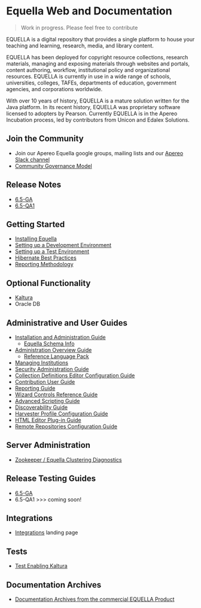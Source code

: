 # Equella Web and Documentation

>Work in progress.  Please feel free to contribute

EQUELLA is a digital repository that provides a single platform to house your teaching and learning, research, media, and library content. 

EQUELLA has been deployed for copyright resource collections, research materials, managing and exposing materials through websites and portals, content authoring, workflow, institutional policy and organizational resources. EQUELLA is currently in use in a wide range of schools, universities, colleges, TAFEs, departments of education, government agencies, and corporations worldwide.

With over 10 years of history, EQUELLA is a mature solution written for the Java platform.  In its recent history, EQUELLA was proprietary software licensed to adopters by Pearson.  Currently EQUELLA is in the Apereo Incubation process, led by contributors from Unicon and Edalex Solutions.

## Join the Community
* Join our Apereo Equella google groups, mailing lists and our [Apereo Slack channel](https://apereo.slack.com)
* [Community Governance Model](community/communitygovernance.md)

## Release Notes
* [6.5-GA](release-notes/ReleaseNotes-6.5-GA.md)
* [6.5-QA1](release-notes/ReleaseNotes-6.5-QA1.md)

## Getting Started
* [Installing Equella](gettingstarted/InstallingEquella.md)
* [Setting up a Development Environment](gettingstarted/SettingUpAnEquellaDevEnvironment.md)
* [Setting up a Test Environment](gettingstarted/SettingUpATestEnvironment.md)
* [Hibernate Best Practices](gettingstarted/EquellaHibernateBestPractices.md)
* [Reporting Methodology](gettingstarted/ReportingMethodology.md)

## Optional Functionality
* [Kaltura](optional-functionality/Kaltura.md)
* Oracle DB

## Administrative and User Guides
* [Installation and Administration Guide](guides/InstallationAdminGuide.md)
    * [Equella Schema Info](guides/equella_schema.zip)
* [Administration Overview Guide](guides/AdministrationOverviewGuide.md)
  * [Reference Language Pack](guides/reference-language-pack.zip)
* [Managing Institutions](guides/ManageInstitutions.md)
* [Security Administration Guide](guides/SecurityAdminGuide.md)
* [Collection Definitions Editor Configuration Guide](guides/CollectionDefinitionsEditorConfigurationGuide.md)
* [Contribution User Guide](guides/ContributionUserGuide.md)
* [Reporting Guide](guides/ReportingGuide.md)
* [Wizard Controls Reference Guide](guides/WizardControlsReferenceGuide.md)
* [Advanced Scripting Guide](guides/AdvancedScriptingGuide.md)
* [Discoverability Guide](guides/DiscoverabilityGuide.md)
* [Harvester Profile Configuration Guide](guides/HarvesterProfileConfigurationGuide.md)
* [HTML Editor Plug-in Guide](guides/HTMLEditorPluginGuide.md)
* [Remote Repositories Configuration Guide](guides/RemoteRepositoriesConfigurationGuide.md)

## Server Administration
* [Zookeeper / Equella Clustering Diagnostics](server-administration/ZookeeperClusterDiagnostics.md)

## Release Testing Guides
* [6.5-GA](release-testing-guides/ReleaseTestingGuide-6.5-GA.md)
* 6.5-QA1 >>> coming soon!

## Integrations
* [Integrations](integrations/Integrations.md) landing page

## Tests
* [Test Enabling Kaltura](tests/migration/64QA3-to-OS/TestEnablingKaltura.md)

## Documentation Archives
* [Documentation Archives from the commercial EQUELLA Product](documentationarchives/ArchivedDocumentationListing.md)



